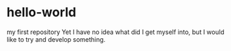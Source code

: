 # hello-world
my first repository
Yet I have no idea what did I get myself into, but I would like to try and develop something.
